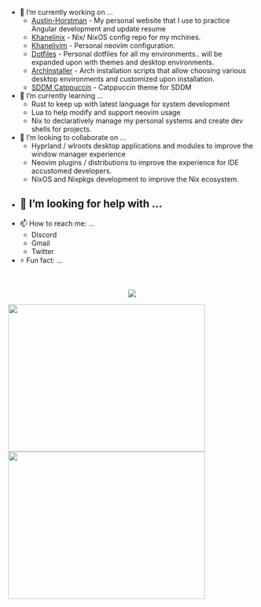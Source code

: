 
<!-- <a href="https://wakatime.com"><img align="center" width="400" height="300" src="https://wakatime.com/share/@khaneliman/ad3270aa-4318-414e-af2f-18086b427ad0.png" /></a>
<a href="https://wakatime.com"><img align="center" width="400" height="300" src="https://wakatime.com/share/@khaneliman/8372c5cc-6079-4014-93e9-9b943eeb4278.png" /></a>
<a href="https://wakatime.com"><img align="center" width="400" height="300" src="https://wakatime.com/share/@khaneliman/c2b40c61-06ac-4d96-8d5e-8e41b7692165.png" /></a>
<a href="https://wakatime.com"><img align="center" width="400" height="300" src="https://wakatime.com/share/@khaneliman/9eb25c09-864f-4da4-b755-791ff6fe35b2.png" /></a> -->


- 🔭 I’m currently working on ...
  - [Austin-Horstman](https://github.com/khaneliman/Austin-Horstman) - My personal website that I use to practice Angular development and update resume
  - [Khanelinix](https://github.com/khaneliman/khanelinix) - Nix/ NixOS config repo for my mchines.
  - [Khanelivim](https://github.com/khaneliman/khanelivim) - Personal neovim configuration. 
  - [Dotfiles](https://github.com/khaneliman/dotfiles) - Personal dotfiles for all my environments.. will be expanded upon with themes and desktop environments.
  - [ArchInstaller](https://github.com/khaneliman/ArchInstaller) - Arch installation scripts that allow choosing various desktop environments and customized upon installation.
  - [SDDM Catppuccin](https://github.com/khaneliman/sddm-catppuccin) - Catppuccin theme for SDDM 
- 🌱 I’m currently learning ...
  - Rust to keep up with latest language for system development
  - Lua to help modify and support neovim usage
  - Nix to declaratively manage my personal systems and create dev shells for projects. 
- 👯 I’m looking to collaborate on ...
  - Hyprland / wlroots desktop applications and modules to improve the window manager experience
  - Neovim plugins / distributions to improve the experience for IDE accustomed developers.
  - NixOS and Nixpkgs development to improve the Nix ecosystem.
- 🤔 I’m looking for help with ...
  - 
- 📫 How to reach me: ...
  - Discord
  - Gmail
  - Twitter 
- ⚡ Fun fact: ...

<br/>
<p align="center"><a href="https://github.com/anuraghazra/github-readme-stats">
  <img align="center" src="https://github-readme-stats.vercel.app/api?username=khaneliman&show_icons=true&theme=transparent" />
</a></p>

<a href="https://github.com/anuraghazra/github-readme-stats">
  <img align="center" width="400" height="300" src="https://github-readme-stats.vercel.app/api/top-langs/?username=khaneliman&theme=transparent" />
</a>
<a href="https://github.com/anuraghazra/github-readme-stats">
  <img align="center" width="400" height="300" src="https://github-readme-stats.vercel.app/api/wakatime?username=@khaneliman&theme=transparent" />
</a>
